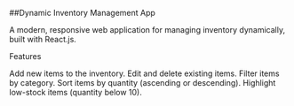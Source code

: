 ##Dynamic Inventory Management App

A modern, responsive web application for managing inventory dynamically, built with React.js.

Features

Add new items to the inventory.
Edit and delete existing items.
Filter items by category.
Sort items by quantity (ascending or descending).
Highlight low-stock items (quantity below 10).
